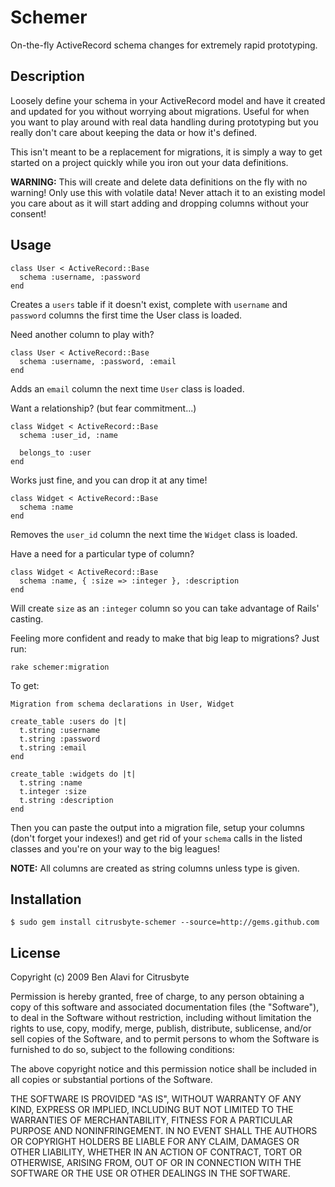 Schemer
=======

On-the-fly ActiveRecord schema changes for extremely rapid prototyping.

Description
-----------

Loosely define your schema in your ActiveRecord model and have it created and
updated for you without worrying about migrations. Useful for when you want to
play around with real data handling during prototyping but you really don't 
care about keeping the data or how it's defined.

This isn't meant to be a replacement for migrations, it is simply a way to get
started on a project quickly while you iron out your data definitions.

**WARNING:** This will create and delete data definitions on the fly with no
warning! Only use this with volatile data! Never attach it to an existing model
you care about as it will start adding and dropping columns without your
consent!

Usage
-----

    class User < ActiveRecord::Base
      schema :username, :password
    end
    
Creates a `users` table if it doesn't exist, complete with `username` and 
`password` columns the first time the User class is loaded.

Need another column to play with?

    class User < ActiveRecord::Base
      schema :username, :password, :email
    end
    
Adds an `email` column the next time `User` class is loaded.

Want a relationship? (but fear commitment...)

    class Widget < ActiveRecord::Base
      schema :user_id, :name
  
      belongs_to :user
    end

Works just fine, and you can drop it at any time!

    class Widget < ActiveRecord::Base
      schema :name
    end

Removes the `user_id` column the next time the `Widget` class is loaded.

Have a need for a particular type of column?

    class Widget < ActiveRecord::Base
      schema :name, { :size => :integer }, :description
    end
    
Will create `size` as an `:integer` column so you can take advantage of Rails'
casting.

Feeling more confident and ready to make that big leap to migrations? Just run:

    rake schemer:migration
    
To get:

    Migration from schema declarations in User, Widget

    create_table :users do |t|
      t.string :username
      t.string :password
      t.string :email
    end

    create_table :widgets do |t|
      t.string :name
      t.integer :size
      t.string :description
    end

Then you can paste the output into a migration file, setup your columns (don't
forget your indexes!) and get rid of your `schema` calls in the listed classes
and you're on your way to the big leagues!

**NOTE:** All columns are created as string columns unless type is given.

Installation
------------

    $ sudo gem install citrusbyte-schemer --source=http://gems.github.com

License
-------

Copyright (c) 2009 Ben Alavi for Citrusbyte

Permission is hereby granted, free of charge, to any person
obtaining a copy of this software and associated documentation
files (the "Software"), to deal in the Software without
restriction, including without limitation the rights to use,
copy, modify, merge, publish, distribute, sublicense, and/or sell
copies of the Software, and to permit persons to whom the
Software is furnished to do so, subject to the following
conditions:

The above copyright notice and this permission notice shall be
included in all copies or substantial portions of the Software.

THE SOFTWARE IS PROVIDED "AS IS", WITHOUT WARRANTY OF ANY KIND,
EXPRESS OR IMPLIED, INCLUDING BUT NOT LIMITED TO THE WARRANTIES
OF MERCHANTABILITY, FITNESS FOR A PARTICULAR PURPOSE AND
NONINFRINGEMENT. IN NO EVENT SHALL THE AUTHORS OR COPYRIGHT
HOLDERS BE LIABLE FOR ANY CLAIM, DAMAGES OR OTHER LIABILITY,
WHETHER IN AN ACTION OF CONTRACT, TORT OR OTHERWISE, ARISING
FROM, OUT OF OR IN CONNECTION WITH THE SOFTWARE OR THE USE OR
OTHER DEALINGS IN THE SOFTWARE.
